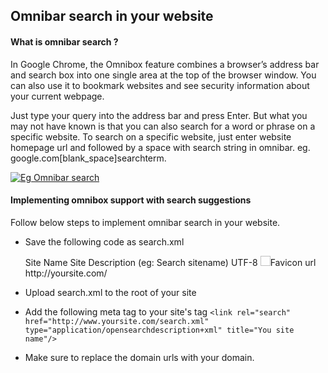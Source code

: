## Omnibar search in your website

#### What is omnibar search ? 
In Google Chrome, the Omnibox feature combines a browser’s address bar and search box into one single area at the top of the browser window. You can also use it to bookmark websites and see security information about your current webpage.

Just type your query into the address bar and press Enter. But what you may not have known is that you can also search for a word or phrase on a specific website. To search on a specific website, just enter website homepage url and followed by a space with search string in omnibar. 
eg. google.com[blank_space]searchterm. 

[![Eg Omnibar search ](https://i.ibb.co/BBcbdKP/omnibar.png "Eg Omnibar search ")](https://i.ibb.co/BBcbdKP/omnibar.png "Eg Omnibar search ")

#### Implementing omnibox support with search suggestions

Follow below steps to implement omnibar search in your website. 
- Save the following code as search.xml


    <OpenSearchDescription xmlns="http://a9.com/-/spec/opensearch/1.1/" xmlns:moz="http://www.mozilla.org/2006/browser/search/">
      <script></script>
      <ShortName>Site Name</ShortName>
      <Description>Site Description (eg: Search sitename)</Description>
      <InputEncoding>UTF-8</InputEncoding>
      <Image width="16" height="16" type="image/x-icon">Favicon url</Image>
      <Url type="application/x-suggestions+json" method="GET" template="http://suggestqueries.google.com/complete/search?output=firefox&q={searchTerms}" ></Url>
      <Url type="text/html" method="GET" template="http://yoursite.com/?s={searchTerms}" ></Url>
      <SearchForm>http://yoursite.com/</SearchForm>
    </OpenSearchDescription>

 - Upload search.xml to the root of your site
 - Add the following meta tag to your site's <head> tag
  `<link rel="search" href="http://www.yoursite.com/search.xml" type="application/opensearchdescription+xml" title="You site name"/>`
 
- Make sure to replace the domain urls with your domain.
